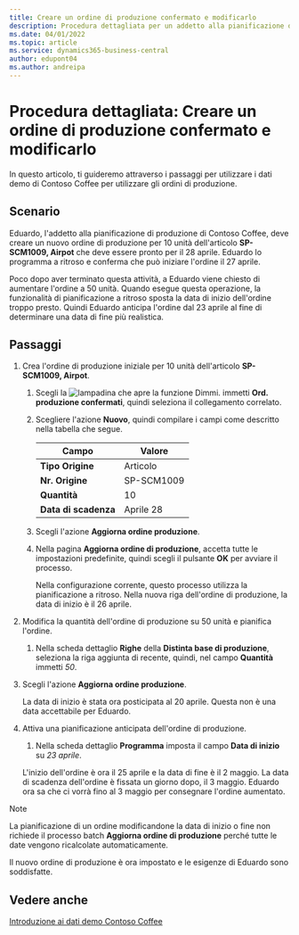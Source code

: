 ```yaml
---
title: Creare un ordine di produzione confermato e modificarlo
description: Procedura dettagliata per un addetto alla pianificazione di produzione presso Contoso Coffee che desidera creare un ordine di produzione pianificato fisso e quindi modificarlo.
ms.date: 04/01/2022
ms.topic: article
ms.service: dynamics365-business-central
author: edupont04
ms.author: andreipa
---
```


# Procedura dettagliata: Creare un ordine di produzione confermato e modificarlo

In questo articolo, ti guideremo attraverso i passaggi per utilizzare i dati demo di Contoso Coffee per utilizzare gli ordini di produzione.  

## Scenario

Eduardo, l'addetto alla pianificazione di produzione di Contoso Coffee, deve creare un nuovo ordine di produzione per 10 unità dell'articolo **SP-SCM1009, Airpot** che deve essere pronto per il 28 aprile. Eduardo lo programma a ritroso e conferma che può iniziare l'ordine il 27 aprile.  

Poco dopo aver terminato questa attività, a Eduardo viene chiesto di aumentare l'ordine a 50 unità. Quando esegue questa operazione, la funzionalità di pianificazione a ritroso sposta la data di inizio dell'ordine troppo presto. Quindi Eduardo anticipa l'ordine dal 23 aprile al fine di determinare una data di fine più realistica.  

## Passaggi

1. Crea l'ordine di produzione iniziale per 10 unità dell'articolo **SP-SCM1009, Airpot**.

    1. Scegli la ![lampadina che apre la funzione Dimmi.](../../media/ui-search/search_small.png "Dimmi cosa vuoi fare") immetti **Ord. produzione confermati**, quindi seleziona il collegamento correlato.  

    2. Scegliere l'azione **Nuovo**, quindi compilare i campi come descritto nella tabella che segue.  

        |Campo  |Valore  |
        |---------|---------|
        |**Tipo Origine** |Articolo|
        |**Nr. Origine** |SP-SCM1009|
        |**Quantità** |10|
        |**Data di scadenza**|Aprile 28  |

    3. Scegli l'azione **Aggiorna ordine produzione**.  

    4. Nella pagina **Aggiorna ordine di produzione**, accetta tutte le impostazioni predefinite, quindi scegli il pulsante **OK** per avviare il processo.  

        Nella configurazione corrente, questo processo utilizza la pianificazione a ritroso. Nella nuova riga dell'ordine di produzione, la data di inizio è il 26 aprile.  

2. Modifica la quantità dell'ordine di produzione su 50 unità e pianifica l'ordine.  

    1. Nella scheda dettaglio **Righe** della **Distinta base di produzione**, seleziona la riga aggiunta di recente, quindi, nel campo **Quantità** immetti *50*.  

3. Scegli l'azione **Aggiorna ordine produzione**.  

    La data di inizio è stata ora posticipata al 20 aprile. Questa non è una data accettabile per Eduardo.

4. Attiva una pianificazione anticipata dell'ordine di produzione.

    1. Nella scheda dettaglio **Programma** imposta il campo **Data di inizio** su *23 aprile*.

    L'inizio dell'ordine è ora il 25 aprile e la data di fine è il 2 maggio. La data di scadenza dell'ordine è fissata un giorno dopo, il 3 maggio. Eduardo ora sa che ci vorrà fino al 3 maggio per consegnare l'ordine aumentato.

> [!NOTE]
> La pianificazione di un ordine modificandone la data di inizio o fine non richiede il processo batch **Aggiorna ordine di produzione** perché tutte le date vengono ricalcolate automaticamente.

Il nuovo ordine di produzione è ora impostato e le esigenze di Eduardo sono soddisfatte.  

## Vedere anche

[Introduzione ai dati demo Contoso Coffee](../contoso-coffee-intro.md)  

